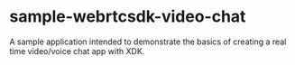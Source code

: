 sample-webrtcsdk-video-chat
===========================

A sample application intended to demonstrate the basics of creating a real time video/voice chat app with XDK.

